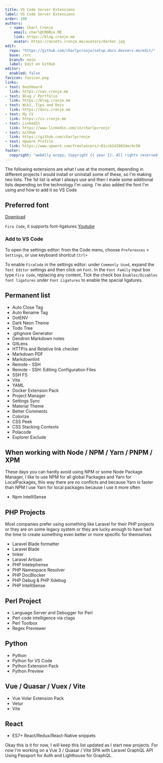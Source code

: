 ```yaml
---
title: VS Code Server Extensions
label: VS Code Server Extensions
order: 100
authors:
  - name: Charl Cronje
    email: charl@CRONje.ME
    link: https://blog.cronje.me
    avatar: https://assets.cronje.me/avatars/darker.jpg
edit:
  repo: "https://github.com/charlpcronje/setup.docs.devserv.me/edit/"
  base: /src
  branch: main
  label: Edit on GitHub
editor:
  enabled: false
favicon: favicon.png
links:
- text: Dashboard
  link: https://nav.cronje.me
- text: Blog / Portfolio
  link: https://blog.cronje.me
- text: Wiki, Tips and Docs 
  link: https://docs.cronje.me
- text: My CV
  link: https://cv.cronje.me
- text: LinkedIn
  link: https://www.linkedin.com/in/charlpcronje
- text: GitHub
  link: https://github.com/charlpcronje
- text: Upwork Profile
  link: https://www.upwork.com/freelancers/~01ccb1439024ec9c50
footer:
  copyright: "webAlly &copy; Copyright {{ year }}. All rights reserved."
---
```

<script type="text/javascript">(function(w,s){var e=document.createElement("script");e.type="text/javascript";e.async=true;e.src="https://cdn.pagesense.io/js/webally/f2527eebee974243853bcd47b32631f4.js";var x=document.getElementsByTagName("script")[0];x.parentNode.insertBefore(e,x);})(window,"script");</script>


The following extensions are what I use at the moment, depending in different projects I would install or uninstall some of these, so I'm making two lists. The 1st list is what I always use and then I made some additional lists depending on the technology I'm using. I'm also added the font I'm using and how to add it so VS Code

## Preferred font

[Download](https://fonts.google.com/specimen/Fira+Code)

`Fira Code`, it supports font-ligatures [Youtube](https://www.youtube.com/watch?v=-aI4l2sSwV0)

### Add to VS Code

To open the settings editor: from the Code menu, choose `Preferences` > `Settings`, or use keyboard shortcut `Ctrl+`

To enable `FiraCode` in the settings editor: under `Commonly Used`, expand the `Text Editor` settings and then click on `Font`. In the `Font Family` input box type `Fira Code`, replacing any content. Tick the check box `Enables/Disables font ligatures` under `Font Ligatures` to enable the special ligatures.

## Permanent list

- Auto Close Tag
- Auto Rename Tag
- DotENV
- Dark Neon Theme
- Todo Tree
- .gitignore Generator
- Dendron Markdown notes
- GitLens
- HTTP/s and Relative link checker
- Markdown PDF
- Markdownlint
- Remote - SSH
- Remote - SSH: Editing Configuration Files
- SSH FS
- Vite
- YAML
- Docker Extension Pack
- Project Manager
- Settings Sync
- Material Theme 
- Better Comments
- Colorize
- CSS Peek
- CSS Stacking Contexts
- Polacode
- Explorer Exclude

## When working with Node / NPM / Yarn / PNPM / XPM

These days you can hardly avoid using NPM or some Node Package Manager, I like to use NPM for all global Packages and Yarn for LocalPackages, this way there are no conflicts and because Yarn is faster than NPM I use Yarn for local packages because I use it more often

- Npm IntelliSense

## PHP Projects

Most companies prefer using something like Laravel for their PHP projects or they are on some legacy system or they are lucky enough to have had the time to create something even better  or more specific for themselves

- Laravel Blade formatter
- Laravel Blade
- tinker
- Laravel Artisan
- PHP Intelephense
- PHP Namespace Resolver
- PHP DocBlocker
- PHP Debug & PHP Xdebug
- PHP IntelliSense

## Perl Project

- Language Server and Debugger for Perl
- Perl code intelligence via ctags
- Perl Toolbox
- Regex Previewer

## Python

- Python
- Python for VS Code
- Python Extension Pack
- Python Preview

## Vue / Quasar / Vuex / Vite

- Vue Volar Extension Pack
- Vetur
- Vite

## React

- ES7+ React/Redux/React-Native snippets

Okay this is it for now, I will keep this list updated as I start new projects. For now I'm working on a Vue 3 / Quasar  / Vite SPA with Laravel GraphQL API Using Passport for Auth and Lighthouse for GraphQL.

